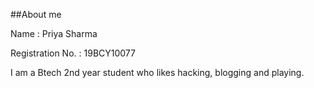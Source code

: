 ##About me

Name : Priya Sharma

Registration No. : 19BCY10077

I am a Btech 2nd year student who likes hacking, blogging and playing.
